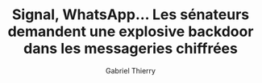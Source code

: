 ---
layout: post
title: "Signal, WhatsApp… Les sénateurs demandent une explosive backdoor dans les messageries chiffrées"
link: "https://www.zdnet.fr/cybersecurite/signal-whatsapp-les-senateurs-demandent-une-explosive-backdoor-dans-les-messageries-chiffrees-405423.htm"
author: Gabriel Thierry
published_date: 31/01/2025
description: La Chambre haute vient de voter une disposition en ce sens dans la proposition de loi contre le narcotrafic.
language: fr
categories: "Liens"
tags: "surveillance vie-privée politique législation signal whatsapp"
og-tags: "surveillance vie-privée politique législation signal whatsapp"
permalink: /:categories/:year/:month/:day/:title/
---